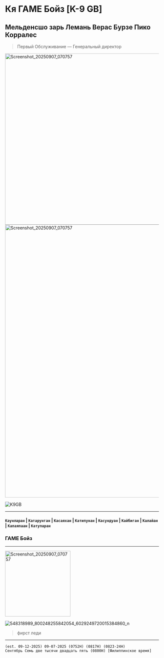 # Кя ГАМЕ Бойз [K-9 GB]
## Мельденсшо зарь Лемань Верас Бурзе Пико Корралес
> Первый Обслуживание — Генеральный директор
<a href="https://mczvc-biomew.github.io/mczvc">
<img width="890" height="558" alt="Screenshot_20250907_070757" src="https://github.com/user-attachments/assets/afe6f4bb-ee94-47f3-a8d7-46d09b6cf9fa" /></a>
<img width="890" height="890" alt="Screenshot_20250907_070757" src="https://mczvc-biomew.github.io/k9gb/_nuxt/mczvc-founder.SKFfqRtQ.png"/>

![K9GB](final.png)

---
#### `Каунларан` | `Катарунган` | `Касаяхан` | `Катипунан` | `Касундуан` | `Кайбиган` | `Калайан` | `Капаяпаан` | `Катупаран`
### ГАМЕ Бойз

---
<img width="214" height="214" alt="Screenshot_20250907_070757" src="https://mczvc-biomew.github.io/k9gb/_nuxt/YouMeKa-Flower.xnOa35n1.svg" />

![548318989_800248255842054_6029249720015384860_n](https://github.com/user-attachments/assets/83199b0b-499e-44ac-bc18-c4ff9e7603d3)


> фирст леди


---
```
(est. 09-12-2025) 09-07-2025 (0752H) (0817H) (0823-24H)
Сентябрь Семь две тысячи двадцать пять (0800H) [Филиппинское время]
```


